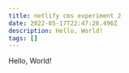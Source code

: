 ```yaml
---
title: netlify cms experiment 2
date: 2022-05-17T22:47:26.496Z
description: Hello, World!
tags: []
---
```

Hello, World!